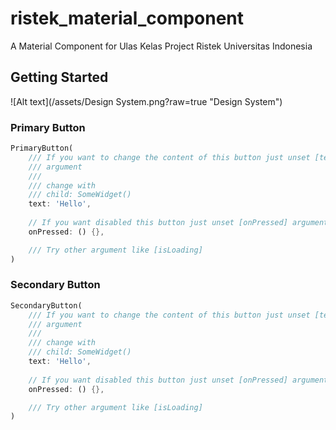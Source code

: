 # ristek_material_component

A Material Component for Ulas Kelas Project Ristek Universitas Indonesia

## Getting Started

![Alt text](/assets/Design System.png?raw=true "Design System")

### Primary Button
```dart
PrimaryButton(
	/// If you want to change the content of this button just unset [text] 
	/// argument
	/// 
	/// change with 
	/// child: SomeWidget()
	text: 'Hello',
	
	// If you want disabled this button just unset [onPressed] argument
	onPressed: () {},

	/// Try other argument like [isLoading]
)
```

### Secondary Button
```dart
SecondaryButton(
	/// If you want to change the content of this button just unset [text] 
	/// argument
	/// 
	/// change with 
	/// child: SomeWidget()
	text: 'Hello',
	
	// If you want disabled this button just unset [onPressed] argument
	onPressed: () {},

	/// Try other argument like [isLoading]
)
```

